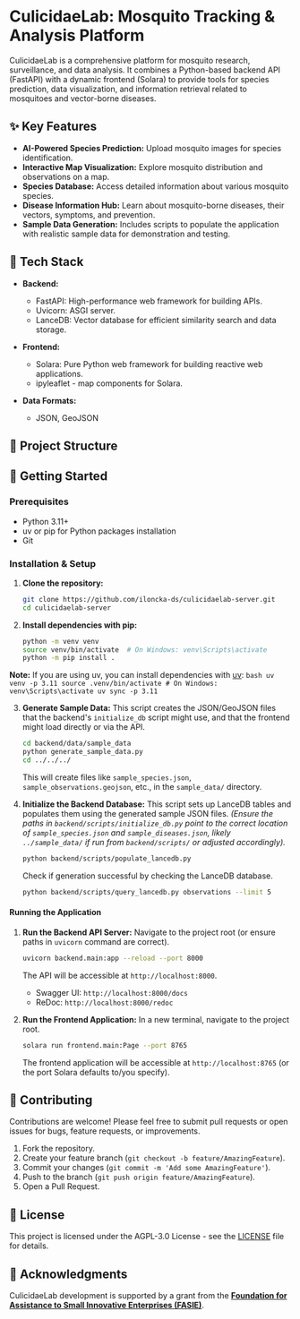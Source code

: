# CulicidaeLab: Mosquito Tracking & Analysis Platform

CulicidaeLab is a comprehensive platform for mosquito research, surveillance, and data analysis. It combines a Python-based backend API (FastAPI) with a dynamic frontend (Solara) to provide tools for species prediction, data visualization, and information retrieval related to mosquitoes and vector-borne diseases.

## ✨ Key Features

*   **AI-Powered Species Prediction:** Upload mosquito images for species identification.
*   **Interactive Map Visualization:** Explore mosquito distribution and observations on a map.
*   **Species Database:** Access detailed information about various mosquito species.
*   **Disease Information Hub:** Learn about mosquito-borne diseases, their vectors, symptoms, and prevention.
*   **Sample Data Generation:** Includes scripts to populate the application with realistic sample data for demonstration and testing.

## 🔧 Tech Stack

*   **Backend:**
    *   FastAPI: High-performance web framework for building APIs.
    *   Uvicorn: ASGI server.
    *   LanceDB: Vector database for efficient similarity search and data storage.

*   **Frontend:**
    *   Solara: Pure Python web framework for building reactive web applications.
    *   ipyleaflet - map components for Solara.
*   **Data Formats:**
    *   JSON, GeoJSON

## 📂 Project Structure


## 🚀 Getting Started

### Prerequisites

*   Python 3.11+
*   uv or pip for Python packages installation
*   Git

### Installation & Setup

1.  **Clone the repository:**
    ```bash
    git clone https://github.com/iloncka-ds/culicidaelab-server.git
    cd culicidaelab-server
    ```

2.  **Install dependencies with pip:**
    ```bash
    python -m venv venv
    source venv/bin/activate  # On Windows: venv\Scripts\activate
    python -m pip install .
    ```

**Note:** If you are using uv, you can install dependencies with [uv](https://docs.astral.sh/uv/):
    ```bash
    uv venv -p 3.11
    source .venv/bin/activate # On Windows: venv\Scripts\activate
    uv sync -p 3.11
    ```

3.  **Generate Sample Data:**
    This script creates the JSON/GeoJSON files that the backend's `initialize_db` script might use, and that the frontend might load directly or via the API.
    ```bash
    cd backend/data/sample_data
    python generate_sample_data.py
    cd ../../../
    ```
    This will create files like `sample_species.json`, `sample_observations.geojson`, etc., in the `sample_data/` directory.

4.  **Initialize the Backend Database:**
    This script sets up LanceDB tables and populates them using the generated sample JSON files.
    *(Ensure the paths in `backend/scripts/initialize_db.py` point to the correct location of `sample_species.json` and `sample_diseases.json`, likely `../sample_data/` if run from `backend/scripts/` or adjusted accordingly).*
    ```bash
    python backend/scripts/populate_lancedb.py
    ```
    Check if generation successful by checking the LanceDB database.
    ```bash
    python backend/scripts/query_lancedb.py observations --limit 5
    ```

#### Running the Application

1.  **Run the Backend API Server:**
    Navigate to the project root (or ensure paths in `uvicorn` command are correct).
    ```bash
    uvicorn backend.main:app --reload --port 8000
    ```
    The API will be accessible at `http://localhost:8000`.
    *   Swagger UI: `http://localhost:8000/docs`
    *   ReDoc: `http://localhost:8000/redoc`

2.  **Run the Frontend Application:**
    In a new terminal, navigate to the project root.
    ```bash
    solara run frontend.main:Page --port 8765
    ```
    The frontend application will be accessible at `http://localhost:8765` (or the port Solara defaults to/you specify).

## 🤝 Contributing

Contributions are welcome! Please feel free to submit pull requests or open issues for bugs, feature requests, or improvements.

1.  Fork the repository.
2.  Create your feature branch (`git checkout -b feature/AmazingFeature`).
3.  Commit your changes (`git commit -m 'Add some AmazingFeature'`).
4.  Push to the branch (`git push origin feature/AmazingFeature`).
5.  Open a Pull Request.

## 📜 License

This project is licensed under the AGPL-3.0 License - see the [LICENSE](https://github.com/iloncka-ds/culicidaelab-server/blob/main/LICENSE) file for details.

## 🙏 Acknowledgments

CulicidaeLab development is  supported by a grant from the [**Foundation for Assistance to Small Innovative Enterprises (FASIE)**](https://fasie.ru/).
